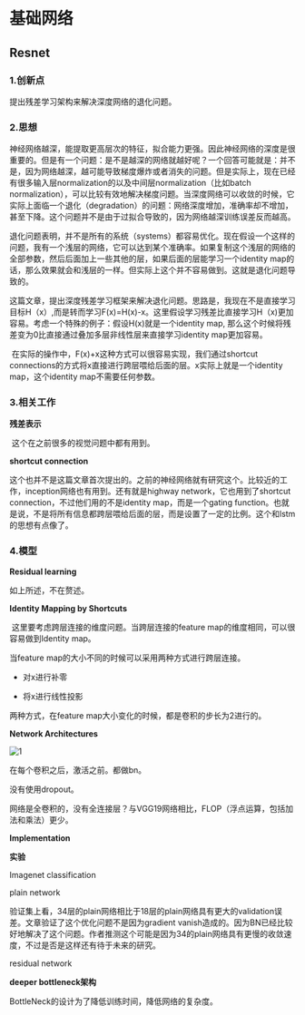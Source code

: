 # 基础网络

## Resnet

### 1.创新点

提出残差学习架构来解决深度网络的退化问题。

### 2.思想

​	神经网络越深，能提取更高层次的特征，拟合能力更强。因此神经网络的深度是很重要的。但是有一个问题：是不是越深的网络就越好呢？一个回答可能就是：并不是，因为网络越深，越可能导致梯度爆炸或者消失的问题。但是实际上，现在已经有很多输入层normalization的以及中间层normalization（比如batch normalization），可以比较有效地解决梯度问题。当深度网络可以收敛的时候，它实际上面临一个退化（degradation）的问题：网络深度增加，准确率却不增加，甚至下降。这个问题并不是由于过拟合导致的，因为网络越深训练误差反而越高。

​	退化问题表明，并不是所有的系统（systems）都容易优化。现在假设一个这样的问题，我有一个浅层的网络，它可以达到某个准确率。如果复制这个浅层的网络的全部参数，然后后面加上一些其他的层，如果后面的层能学习一个identity map的话，那么效果就会和浅层的一样。但实际上这个并不容易做到。这就是退化问题导致的。

​	这篇文章，提出深度残差学习框架来解决退化问题。思路是，我现在不是直接学习目标H（x）,而是转而学习F(x)=H(x)-x。这里假设学习残差比直接学习H（x)更加容易。考虑一个特殊的例子：假设H(x)就是一个identity map, 那么这个时候将残差变为0比直接通过叠加多层非线性层来直接学习identity map更加容易。

​	在实际的操作中，F(x)+x这种方式可以很容易实现，我们通过shortcut connections的方式将x直接进行跨层喂给后面的层。x实际上就是一个identity map，这个identity map不需要任何参数。

### 3.相关工作

**残差表示**

​	这个在之前很多的视觉问题中都有用到。

**shortcut connection**

​	这个也并不是这篇文章首次提出的。之前的神经网络就有研究这个。比较近的工作，inception网络也有用到。还有就是highway network，它也用到了shortcut connection，不过他们用的不是identity map，而是一个gating function。也就是说，不是将所有信息都跨层喂给后面的层，而是设置了一定的比例。这个和lstm的思想有点像了。

### 4.模型

**Residual learning**

如上所述，不在赘述。

**Identity Mapping by Shortcuts**

​	这里要考虑跨层连接的维度问题。当跨层连接的feature map的维度相同，可以很容易做到Identity map。

当feature map的大小不同的时候可以采用两种方式进行跨层连接。

- 对x进行补零


- 将x进行线性投影

两种方式，在feature map大小变化的时候，都是卷积的步长为2进行的。



**Network Architectures**

![1](./pics/1.jpg)

在每个卷积之后，激活之前。都做bn。

没有使用dropout。

网络是全卷积的，没有全连接层？与VGG19网络相比，FLOP（浮点运算，包括加法和乘法）更少。

**Implementation**

**实验**

Imagenet classification

plain network

验证集上看，34层的plain网络相比于18层的plain网络具有更大的validation误差。文章验证了这个优化问题不是因为gradient vanish造成的。因为BN已经比较好地解决了这个问题。作者推测这个可能是因为34的plain网络具有更慢的收敛速度，不过是否是这样还有待于未来的研究。

residual network



**deeper bottleneck架构**

BottleNeck的设计为了降低训练时间，降低网络的复杂度。